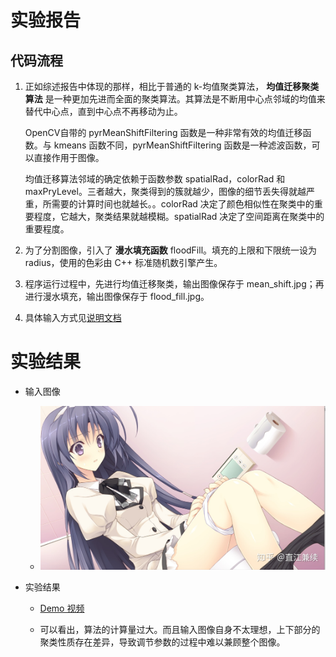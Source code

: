 # 实验报告

## 代码流程

1. 正如综述报告中体现的那样，相比于普通的 k-均值聚类算法， **均值迁移聚类算法** 是一种更加先进而全面的聚类算法。其算法是不断用中心点邻域的均值来替代中心点，直到中心点不再移动为止。

    OpenCV自带的 pyrMeanShiftFiltering 函数是一种非常有效的均值迁移函数。与 kmeans 函数不同，pyrMeanShiftFiltering 函数是一种滤波函数，可以直接作用于图像。

    均值迁移算法邻域的确定依赖于函数参数 spatialRad，colorRad 和 maxPryLevel。三者越大，聚类得到的簇就越少，图像的细节丢失得就越严重，所需要的计算时间也就越长。。colorRad 决定了颜色相似性在聚类中的重要程度，它越大，聚类结果就越模糊。spatialRad 决定了空间距离在聚类中的重要程度。

1. 为了分割图像，引入了 **漫水填充函数** floodFill。填充的上限和下限统一设为 radius，使用的色彩由 C++ 标准随机数引擎产生。

1. 程序运行过程中，先进行均值迁移聚类，输出图像保存于 mean_shift.jpg；再进行漫水填充，输出图像保存于 flood_fill.jpg。

1. 具体输入方式见[说明文档](README.md)

# 实验结果

- 输入图像

    - ![v2](v2.jpg)
    
- 实验结果

    - [Demo 视频](demo.webm)

    - 可以看出，算法的计算量过大。而且输入图像自身不太理想，上下部分的聚类性质存在差异，导致调节参数的过程中难以兼顾整个图像。

